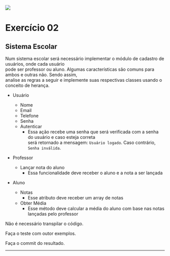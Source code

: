 ![](https://i.imgur.com/xG74tOh.png)

# Exercício 02

## Sistema Escolar 

Num sistema escolar será necessário implementar o módulo de cadastro de usuários, onde cada usuário  
pode ser professor ou aluno. Algumas características são comuns para ambos e outras não. Sendo assim,  
analise as regras a seguir e implemente suas respectivas classes usando o conceito de herança. 

- Usuário

  - Nome
  - Email
  - Telefone
  - Senha
  - Autenticar
    - Essa ação recebe uma senha que será verificada com a senha do usuário e caso esteja correta  
    será retornado a mensagem: `Usuário logado`. Caso contrário, `Senha inválida`.

- Professor

  - Lançar nota do aluno
    - Essa funcionalidade deve receber o aluno e a nota a ser lançada

- Aluno
  
  - Notas
    - Esse atributo deve receber um array de notas
  - Obter Média
    - Esse método deve calcular a média do aluno com base nas notas lançadas pelo professor

Não é necessário transpilar o código.

Faça o teste com outor exemplos.

Faça o commit do resultado.

---
